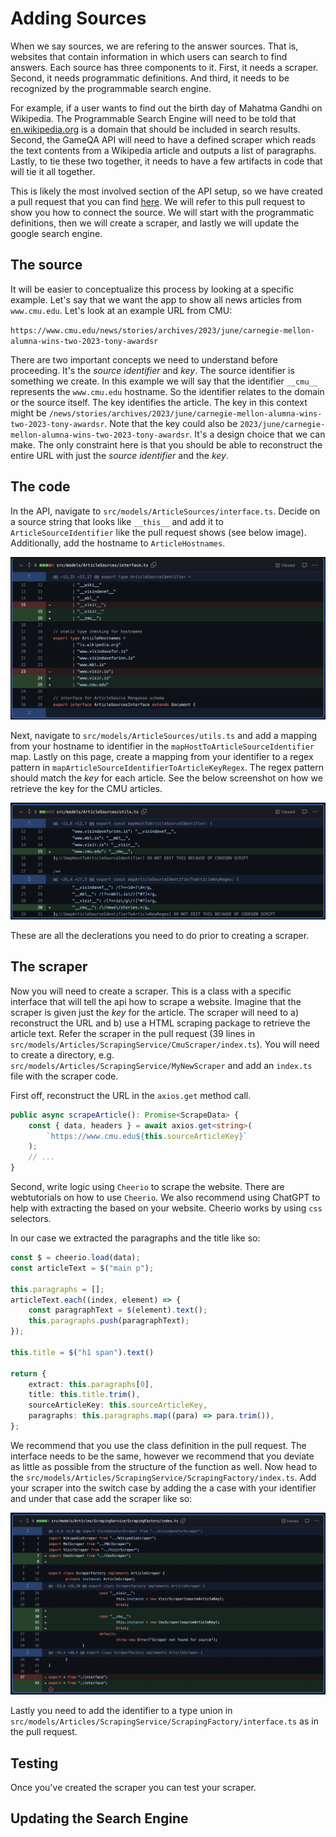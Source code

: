 # Adding Sources

When we say sources, we are refering to the answer sources. That is, websites that contain information in which users can search to find answers.
Each source has three components to it. First, it needs a scraper. Second, it needs programmatic definitions. And third, it needs to be recognized by the programmable search engine.

For example, if a user wants to find out the birth day of Mahatma Gandhi on Wikipedia. The Programmable Search Engine will need to be told that [en.wikipedia.org](en.wikipedia.org) is a domain that should be included in search results. Second, the GameQA API will need to have a defined scraper which reads the text contents from a Wikipedia article and outputs a list of paragraphs. Lastly, to tie these two together, it needs to have a few artifacts in code that will tie it all together.

This is likely the most involved section of the API setup, so we have created a pull request that you can find [here](https://github.com/gameqa/api-is/pull/42). We will refer to this pull request to show you how to connect the source. We will start with the programmatic definitions, then we will create a scraper, and lastly we will update the google search engine.

## The source
It will be easier to conceptualize this process by looking at a specific example. Let's say that we want the app to show all news articles from `www.cmu.edu`. Let's look at an example URL from CMU:

`https://www.cmu.edu/news/stories/archives/2023/june/carnegie-mellon-alumna-wins-two-2023-tony-awardsr`

There are two important concepts we need to understand before proceeding. It's the *source identifier* and *key*. The source identifier is something we create. In this example we will say that the identifier `__cmu__` represents the `www.cmu.edu` hostname. So the identifier relates to the domain or the source itself. The key identifies the article. The key in this context might be `/news/stories/archives/2023/june/carnegie-mellon-alumna-wins-two-2023-tony-awardsr`. Note that the key could also be `2023/june/carnegie-mellon-alumna-wins-two-2023-tony-awardsr`. It's a design choice that we can make. The only constraint here is that you should be able to reconstruct the entire URL with just the *source identifier* and the *key*. 

## The code

In the API, navigate to `src/models/ArticleSources/interface.ts`. Decide on a source string that looks like `__this__` and add it to `ArticleSourceIdentifier` like the pull request shows (see below image). Additionally, add the hostname to `ArticleHostnames`.

![](../_media/sources_interface.png)

Next, navigate to `src/models/ArticleSources/utils.ts` and add a mapping from your hostname to identifier in the `mapHostToArticleSourceIdentifier` map. Lastly on this page, create a mapping from your identifier to a regex pattern in `mapArticleSourceIdentifierToArticleKeyRegex`. The regex pattern should match the *key* for each article. See the below screenshot on how we retrieve the key for the CMU articles.

![](../_media/sources_utils.png)

These are all the declerations you need to do prior to creating a scraper.

## The scraper

Now you will need to create a scraper. This is a class with a specific interface that will tell the api how to scrape a website. Imagine that the scraper is given just the *key* for the article. The scraper will need to a) reconstruct the URL and b) use a HTML scraping package to retrieve the article text. Refer the scraper in the pull request (39 lines in `src/models/Articles/ScrapingService/CmuScraper/index.ts`). You will need to create a directory, e.g. `src/models/Articles/ScrapingService/MyNewScraper` and add an `index.ts` file with the scraper code.

First off, reconstruct the URL in the `axios.get` method call.

```ts
public async scrapeArticle(): Promise<ScrapeData> {
    const { data, headers } = await axios.get<string>(
        `https://www.cmu.edu${this.sourceArticleKey}`
    );
    // ...
}
```

Second, write logic using `Cheerio` to scrape the website. There are webtutorials on how to use `Cheerio`. We also recommend using ChatGPT to help with extracting the based on your website. Cheerio works by using `css` selectors.

In our case we extracted the paragraphs and the title like so:

```ts
const $ = cheerio.load(data);
const articleText = $("main p");

this.paragraphs = [];
articleText.each((index, element) => {
    const paragraphText = $(element).text();
    this.paragraphs.push(paragraphText);
});

this.title = $("h1 span").text()

return {
    extract: this.paragraphs[0],
    title: this.title.trim(),
    sourceArticleKey: this.sourceArticleKey,
    paragraphs: this.paragraphs.map((para) => para.trim()),
};
```

We recommend that you use the class definition in the pull request. The interface needs to be the same, however we recommend that you deviate as little as possible from the structure of the function as well. Now head to the `src/models/Articles/ScrapingService/ScrapingFactory/index.ts`. Add your scraper into the switch case by adding the a case with your identifier and under that case add the scraper like so:

![](../_media/scraper_scrapercode.png)

Lastly you need to add the identifier to a type union in `src/models/Articles/ScrapingService/ScrapingFactory/interface.ts` as in the pull request.

## Testing

Once you've created the scraper you can test your scraper. 

## Updating the Search Engine